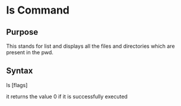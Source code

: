 # ls Command

## Purpose
This stands for list and displays all the files and directories which are present in the pwd.

## Syntax
ls [flags]

it returns the value 0 if it is successfully executed